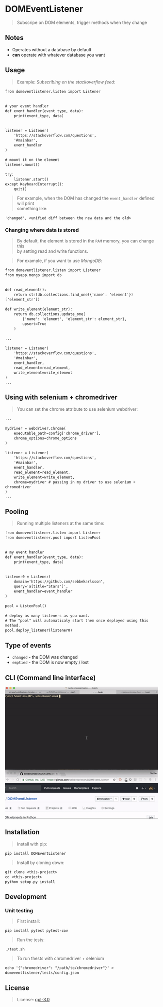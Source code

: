 # DOMEventListener
> Subscripe on DOM elements, trigger methods when they change

## Notes
* Operates without a database by default
* __can__ operate with whatever database you want

## Usage
> Example: _Subscribing on the stackoverflow feed_:

    from domeventlistener.listen import Listener


    # your event handler
    def event_handler(event_type, data):
        print(event_type, data)


    listener = Listener(
        'https://stackoverflow.com/questions',
        '#mainbar',
        event_handler
    )

    # mount it on the element
    listener.mount()

    try:
        listener.start()
    except KeyboardInterrupt():
        quit()

> For example, when the DOM has changed the `event_handler` defined will print  
> something like:

    'changed', <unified diff between the new data and the old>

### Changing where data is stored
> By default, the element is stored in the `RAM` memory, you can change this  
> by setting read and write functions.

> For example, if you want to use _MongoDB_:

    from domeventlistener.listen import Listener
    from myapp.mongo import db
    
    
    def read_element():
        return str(db.collections.find_one({'name': 'element'})['element_str'])

    def write_element(element_str):
        return db.collections.update_one(
            {'name': 'element', 'element_str': element_str},
            upsert=True
        )
    
    ...

    listener = Listener(
        'https://stackoverflow.com/questions',
        '#mainbar',
        event_handler,
        read_element=read_element,
        write_element=write_element
    )
    ...

## Using with selenium + chromedriver
> You can set the chrome attribute to use selenium webdriver:

    ...

    mydriver = webdriver.Chrome(
        executable_path=config['chrome_driver'],
        chrome_options=chrome_options
    )

    listener = Listener(
        'https://stackoverflow.com/questions',
        '#mainbar',
        event_handler,
        read_element=read_element,
        write_element=write_element,
        chrome=mydriver # passing in my driver to use selenium + chromedriver
    )
    ...

## Pooling
> Running multiple listeners at the same time:

    from domeventlistener.listen import Listener
    from domeventlistener.pool import ListenPool


    # my event handler
    def event_handler(event_type, data):
        print(event_type, data)


    listener0 = Listener(
        domain='https://github.com/sebbekarlsson',
        query='a[title="Stars"]',
        event_handler=event_handler
    )

    pool = ListenPool()
     
    # deploy as many listeners as you want.
    # The "pool" will automaticaly start them once deployed using this method.
    pool.deploy_listener(listener0) 

## Type of events
* `changed` - the DOM was changed
* `emptied` - the DOM is now empty / lost

## CLI (Command line interface)
![cli.gif](cli.gif)

## Installation
> Install with pip:

    pip install DOMEventListener


> Install by cloning down:

    git clone <this-project>
    cd <this-project>
    python setup.py install

## Development
### Unit testing
> First install:

    pip install pytest pytest-cov

> Run the tests:

    ./test.sh

> To run thests with chromedriver + selenium

    echo '{"chromedriver": "/path/to/chromedriver"}' > domeventlistener/tests/config.json

## License
> License: [gpl-3.0](LICENSE.md)
